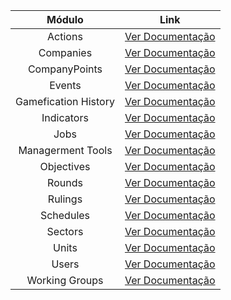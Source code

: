 Módulo   | Link
:---------: | :------:
Actions | [Ver Documentação](Actions.md)
Companies | [Ver Documentação](Companies.md)
CompanyPoints | [Ver Documentação](CompanyPoints.md)
Events | [Ver Documentação](Events.md)
Gamefication History | [Ver Documentação](GameficationHistory.md)
Indicators | [Ver Documentação](Indicators.md)
Jobs | [Ver Documentação](Jobs.md)
Managerment Tools | [Ver Documentação](ManagermentTools.md)
Objectives | [Ver Documentação](Objectives.md)
Rounds | [Ver Documentação](Rounds.md)
Rulings | [Ver Documentação](Rulings.md)
Schedules | [Ver Documentação](Schedules.md)
Sectors | [Ver Documentação](Sectors.md)
Units | [Ver Documentação](Units.md)
Users | [Ver Documentação](Users.md)
Working Groups | [Ver Documentação](WorkingGroups.md)
